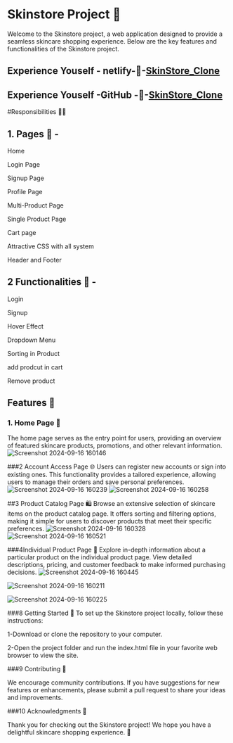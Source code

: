 # Skinstore Project 🌟

Welcome to the Skinstore project, a web application designed to provide a seamless skincare shopping experience. Below are the key features and functionalities of the Skinstore project.

## Experience Youself - netlify-🔗-[SkinStore_Clone](https://storeinskine.netlify.app/)
## Experience Youself  -GitHub -🔗-[SkinStore_Clone](https://ashokdhinda.github.io/Skin_store_clone/)

#Responsibilities 🙌🏽 
## 1. Pages 📃 -

Home 

Login Page

Signup Page

Profile Page

Multi-Product Page

Single Product Page

Cart page

Attractive CSS with all system

Header and Footer

 ## 2 Functionalities 🤖 -
 Login 
 
 Signup
 
 Hover Effect
 
 Dropdown Menu 
 
Sorting in Product

add prodcut in cart

Remove product

## Features 🚀

### 1. Home Page 🏡
The home page serves as the entry point for users, providing an overview of featured skincare products, promotions, and other relevant information.
![Screenshot 2024-09-16 160146](https://github.com/user-attachments/assets/d73d3f59-dbfb-4f86-a6b9-bdd5b36fb34e)

###2 Account Access Page 🌐
Users can register new accounts or sign into existing ones. This functionality provides a tailored experience, allowing users to manage their orders and save personal preferences.
![Screenshot 2024-09-16 160239](https://github.com/user-attachments/assets/e1f18b42-9316-425d-a7c8-bea67bdaadbe)
![Screenshot 2024-09-16 160258](https://github.com/user-attachments/assets/6a121331-e990-4b15-bb19-d510c7fe896f)


##3 Product Catalog Page 🛍️
Browse an extensive selection of skincare items on the product catalog page. It offers sorting and filtering options, making it simple for users to discover products that meet their specific preferences.
![Screenshot 2024-09-16 160328](https://github.com/user-attachments/assets/6fdbbc34-6b5b-4bf5-b697-7401300d13bf)
![Screenshot 2024-09-16 160521](https://github.com/user-attachments/assets/1a5cc7a6-5922-49a7-8929-4abd87e2a1b2)

###4Individual Product Page 🌟
Explore in-depth information about a particular product on the individual product page. View detailed descriptions, pricing, and customer feedback to make informed purchasing decisions.
![Screenshot 2024-09-16 160445](https://github.com/user-attachments/assets/cbf279c7-f030-4015-828a-ce05e5051280)

![Screenshot 2024-09-16 160211](https://github.com/user-attachments/assets/2f0fbc94-9617-4bf4-b9a2-e9ddbc6b614f)


![Screenshot 2024-09-16 160225](https://github.com/user-attachments/assets/b2afa55e-ac83-41c8-bef4-0bea0ffd763a)

###8 Getting Started 🚀
To set up the Skinstore project locally, follow these instructions:

1-Download or clone the repository to your computer.

2-Open the project folder and run the index.html file in your favorite web browser to view the site.

###9 Contributing 🤝

We encourage community contributions. If you have suggestions for new features or enhancements,
please submit a pull request to share your ideas and improvements.

###10 Acknowledgments 🙏

Thank you for checking out the Skinstore project! We hope you have a delightful skincare shopping experience. 🌸
